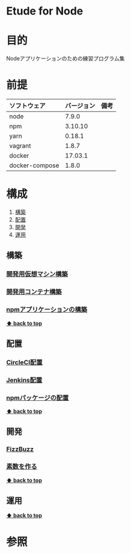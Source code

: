 Etude for Node
===================

# 目的 #
Nodeアプリケーションのための練習プログラム集

# 前提 #
| ソフトウェア   | バージョン   | 備考        |
|:---------------|:-------------|:------------|
| node           |7.9.0    |             |
| npm            |3.10.10  |             |
| yarn           |0.18.1   |             |
| vagrant        |1.8.7    |             |
| docker         |17.03.1  |             |
| docker-compose |1.8.0    |             |

# 構成 #
1. [構築](#構築)
1. [配置](#配置)
1. [開発](#開発)
1. [運用](#運用)

## 構築
### [開発用仮想マシン構築](./ops/build_vagrant.md)
### [開発用コンテナ構築](./ops/build_docker.md)
### [npmアプリケーションの構築](./ops/build_npm.md)

**[⬆ back to top](#構成)**

## 配置
### [CircleCI配置](./ops/ship_circleci.md)
### [Jenkins配置](./ops/ship_jenkins.md)
### [npmパッケージの配置](./ops/ship_npm.md)

**[⬆ back to top](#構成)**

## 開発
### [FizzBuzz](./dev/fizz_buzz.md)
### [素数を作る](./dev/generate_primes.md)

**[⬆ back to top](#構成)**

## 運用
**[⬆ back to top](#運用)**

# 参照 #